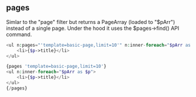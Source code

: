## pages

Simlar to the "page" filter but returns a PageArray (loaded to "$pArr") instead of a single page. Under the hood it uses the $pages->find() API command.


```php
<ul n:pages="'template=basic-page,limit=10'" n:inner-foreach="$pArr as $p">
    <li>{$p->title}</li>
</ul>
```

```php
{pages 'template=basic-page,limit=10'}
<ul n:inner-foreach="$pArr as $p">
    <li>{$p->title}</li>
</ul>
{/pages}
```